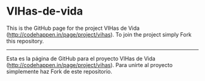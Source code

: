 VIHas-de-vida
=============

This is the GitHub page for the project VIHas de Vida (http://codehappen.in/page/project/vihas). To join the project simply Fork this repository.

---

Esta es la página de GitHub para el proyecto VIHas de Vida (http://codehappen.in/page/project/vihas). Para unirte al proyecto simplemente haz Fork de este repositorio.

